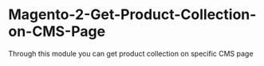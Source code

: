 # Magento-2-Get-Product-Collection-on-CMS-Page
Through this module you can get product collection on specific CMS page
